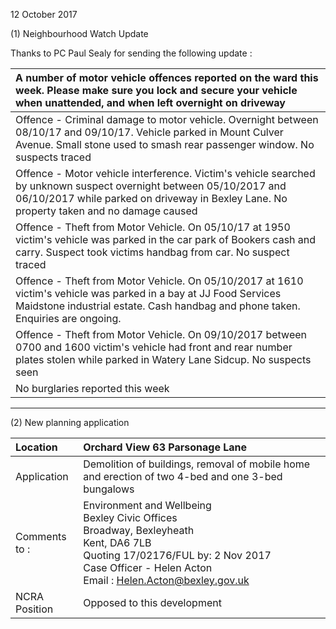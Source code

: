 12 October 2017

(1) Neighbourhood Watch Update

Thanks to PC Paul Sealy for sending the following update :

| A number of motor vehicle offences reported on the ward this week. Please make sure you lock and secure your vehicle when unattended, and when left overnight on driveway                                      |
| :------------------------------------------------------------------------------------------------------------------------------------------------------------------------------------------------------------- |
| Offence - Criminal damage to motor vehicle. Overnight between 08/10/17 and 09/10/17. Vehicle parked in Mount Culver Avenue. Small stone used to smash rear passenger window. No suspects traced                |
| Offence - Motor vehicle interference. Victim's vehicle searched by unknown suspect overnight between 05/10/2017 and 06/10/2017 while parked on driveway in Bexley Lane. No property taken and no damage caused |
| Offence - Theft from Motor Vehicle. On 05/10/17 at 1950 victim's vehicle was parked in the car park of Bookers cash and carry. Suspect took victims handbag from car. No suspect traced                        |
| Offence - Theft from Motor Vehicle. On 05/10/2017 at 1610 victim's vehicle was parked in a bay at JJ Food Services Maidstone industrial estate. Cash handbag and phone taken. Enquiries are ongoing.           |
| Offence - Theft from Motor Vehicle. On 09/10/2017 between 0700 and 1600 victim's vehicle had front and rear number plates stolen while parked in Watery Lane Sidcup. No suspects seen                          |
| No burglaries reported this week                                                                                                                                                                               |

---

(2) New planning application

| Location          | Orchard View 63 Parsonage Lane                                                                                                                                                                                                                  |
| :---------------- | :---------------------------------------------------------------------------------------------------------------------------------------------------------------------------------------------------------------------------------------------- |
| Application       | Demolition of buildings, removal of mobile home and erection of two 4-bed and one 3-bed bungalows                                                                                                                                               |
| Comments <br>to : | Environment and Wellbeing <br>Bexley Civic Offices <br>Broadway, Bexleyheath <br>Kent, DA6 7LB <br>Quoting 17/02176/FUL by: 2 Nov 2017 <br>Case Officer - Helen Acton <br>Email : [Helen.Acton@bexley.gov.uk](mailto:Helen.Acton@bexley.gov.uk) |
| NCRA Position     | Opposed to this development                                                                                                                                                                                                                     |
